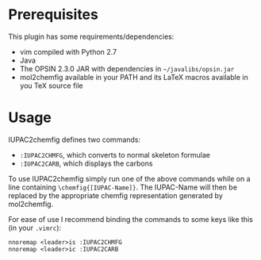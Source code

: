 # Prerequisites

This plugin has some requirements/dependencies:
- vim compiled with Python 2.7
- Java
- The OPSIN 2.3.0 JAR with dependencies in `~/javalibs/opsin.jar`
- mol2chemfig available in your PATH and its LaTeX macros available in you TeX source file

# Usage

IUPAC2chemfig defines two commands:
- `:IUPAC2CHMFG`, which converts to normal skeleton formulae
- `:IUPAC2CARB`, which displays the carbons

To use IUPAC2chemfig simply run one of the above commands while on a line containing `\chemfig{[IUPAC-Name]}`. The IUPAC-Name will then be replaced by the appropriate chemfig representation generated by mol2chemfig.

For ease of use I recommend binding the commands to some keys like this (in your `.vimrc`):
```
nnoremap <leader>is :IUPAC2CHMFG
nnoremap <leader>ic :IUPAC2CARB
```

